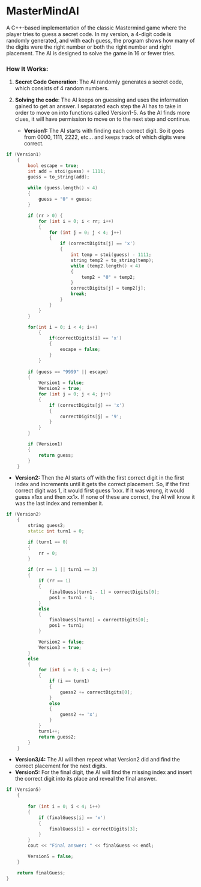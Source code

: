 # MasterMindAI

A C++-based implementation of the classic Mastermind game where the player tries to guess a secret code. In my version, a 4-digit code is randomly generated, and with each guess, the program shows how many of the digits were the right number or both the right number and right placement. The AI is designed to solve the game in 16 or fewer tries. 

### How It Works:

1. **Secret Code Generation**: The AI randomly generates a secret code, which consists of 4 random numbers.
2. **Solving the code**: The AI keeps on guessing and uses the information gained to get an answer. I separated each step the AI has to take in order to move on into functions called Version1-5. As the AI finds more clues, it will have permission to move on to the next step and continue.
   
   - **Version1:** The AI starts with finding each correct digit. So it goes from 0000, 1111, 2222, etc... and keeps track of which digits were correct.
```C++
if (Version1) 
    {
        bool escape = true;
        int add = stoi(guess) + 1111;
        guess = to_string(add);
       
        while (guess.length() < 4) 
        {
            guess = "0" + guess;
        }

        if (rr > 0) {
            for (int i = 0; i < rr; i++) 
            {
                for (int j = 0; j < 4; j++) 
                {
                    if (correctDigits[j] == 'x') 
                    {
                        int temp = stoi(guess) - 1111;
                        string temp2 = to_string(temp);
                        while (temp2.length() < 4) 
                        {
                            temp2 = "0" + temp2;
                        }
                        correctDigits[j] = temp2[j];
                        break;
                    }
                }
            }
        }

        for(int i = 0; i < 4; i++)
            {
                if(correctDigits[i] == 'x')
                {
                    escape = false;
                }
            }
        
        if (guess == "9999" || escape) 
        {
            Version1 = false;
            Version2 = true;
            for (int j = 0; j < 4; j++) 
            {
                if (correctDigits[j] == 'x') 
                {
                    correctDigits[j] = '9';
                }
            }
        }

        if (Version1) 
        {
            return guess;
        }
    }
```
   - **Version2:** Then the AI starts off with the first correct digit in the first index and increments until it gets the correct placement. So, if the first correct digit was 1, it would first guess 1xxx. If it was wrong, it would guess x1xx and then xx1x. If none of these are correct, the AI will know it was the last index and remember it.
```C++
if (Version2) 
    {
        string guess2;
        static int turn1 = 0;

        if (turn1 == 0) 
        {
            rr = 0;
        }

        if (rr == 1 || turn1 == 3) 
        {
            if (rr == 1)
            {
                finalGuess[turn1 - 1] = correctDigits[0];
                pos1 = turn1 - 1; 
            } 
            else 
            {
                finalGuess[turn1] = correctDigits[0];
                pos1 = turn1; 
            }

            Version2 = false;
            Version3 = true; 
        } 
        else 
        {
            for (int i = 0; i < 4; i++) 
            {
                if (i == turn1) 
                {
                    guess2 += correctDigits[0];
                } 
                else 
                {
                    guess2 += 'x';
                }
            }
            turn1++;
            return guess2;
        }
    }
```
   - **Version3/4:** The AI will then repeat what Version2 did and find the correct placement for the next digits.
   - **Version5:** For the final digit, the AI will find the missing index and insert the correct digit into its place and reveal the final answer.
```C++
if (Version5) 
    {
        
        for (int i = 0; i < 4; i++) 
        {
            if (finalGuess[i] == 'x') 
            {
                finalGuess[i] = correctDigits[3]; 
            }
        }
        cout << "Final answer: " << finalGuess << endl;

        Version5 = false; 
    }

    return finalGuess;
}
```
